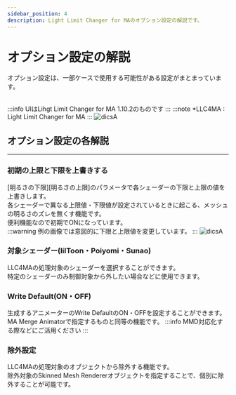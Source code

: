 ```yaml
---
sidebar_position: 4
description: Light Limit Changer for MAのオプション設定の解説です。
---
```


# オプション設定の解説
オプション設定は、一部ケースで使用する可能性がある設定がまとまっています。
<br></br>

:::info
UIはLihgt Limit Changer for MA 1.10.2のものです
:::
:::note
*LLC4MA : Light Limit Changer for MA
:::
![dicsA](/img/docs/discription/disc_llcui.png)

## オプション設定の各解説
----

### 初期の上限と下限を上書きする
[明るさの下限][明るさの上限]のパラメータで各シェーダーの下限と上限の値を上書きします。  
各シェーダーで異なる上限値・下限値が設定されているときに起こる、メッシュの明るさのズレを無くす機能です。  
便利機能なので初期でONになっています。  
:::warning
例の画像では意図的に下限と上限値を変更しています。
:::
![dicsA](/img/docs/discription/disc_override.webp)

### 対象シェーダー(lilToon・Poiyomi・Sunao)
LLC4MAの処理対象のシェーダーを選択することができます。  
特定のシェーダーのみ制御対象から外したい場合などに使用できます。

### Write Default(ON・OFF)
生成するアニメーターのWrite DefaultのON・OFFを設定することができます。  
MA Merge Animatorで指定するものと同等の機能です。
:::info
MMD対応化する際などにご活用ください
:::
### 除外設定
LLC4MAの処理対象のオブジェクトから除外する機能です。  
除外対象のSkinned Mesh Rendererオブジェクトを指定することで、個別に除外することが可能です。